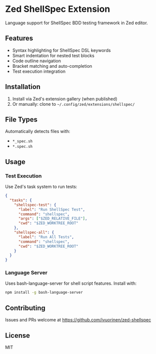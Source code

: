 # Zed ShellSpec Extension

Language support for ShellSpec BDD testing framework in Zed editor.

## Features

- Syntax highlighting for ShellSpec DSL keywords
- Smart indentation for nested test blocks
- Code outline navigation
- Bracket matching and auto-completion
- Test execution integration

## Installation

1. Install via Zed's extension gallery (when published)
2. Or manually: clone to `~/.config/zed/extensions/shellspec/`

## File Types

Automatically detects files with:
- `*_spec.sh`
- `*.spec.sh`

## Usage

### Test Execution

Use Zed's task system to run tests:

```json
{
  "tasks": {
    "shellspec-test": {
      "label": "Run ShellSpec Test",
      "command": "shellspec",
      "args": ["$ZED_RELATIVE_FILE"],
      "cwd": "$ZED_WORKTREE_ROOT"
    },
    "shellspec-all": {
      "label": "Run All Tests",
      "command": "shellspec",
      "cwd": "$ZED_WORKTREE_ROOT"
    }
  }
}
```

### Language Server

Uses bash-language-server for shell script features. Install with:

```bash
npm install -g bash-language-server
```

## Contributing

Issues and PRs welcome at https://github.com/ivuorinen/zed-shellspec

## License

MIT

